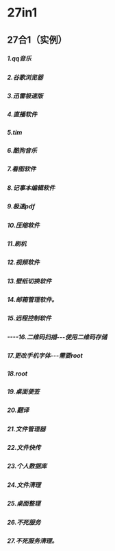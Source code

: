 # 27in1
27合1（实例）
----------------

##### 1.qq音乐

##### 2.谷歌浏览器

##### 3.迅雷极速版

##### 4.直播软件

##### 5.tim

##### 6.酷狗音乐

##### 7.看图软件

##### 8.记事本编辑软件

##### 9.极速pdf

##### 10.压缩软件

##### 11.刷机

##### 12.视频软件

##### 13.壁纸切换软件

##### 14.邮箱管理软件。

##### 15.远程控制软件

##### ----16.二维码扫描---使用二维码存储

##### 17.更改手机字体---需要root

##### 18.root

##### 19.桌面便签

##### 20.翻译

##### 21.文件管理器

##### 22.文件快传

##### 23.个人数据库

##### 24.文件清理

##### 25.桌面整理

##### 26.不死服务

##### 27.不死服务清理。
